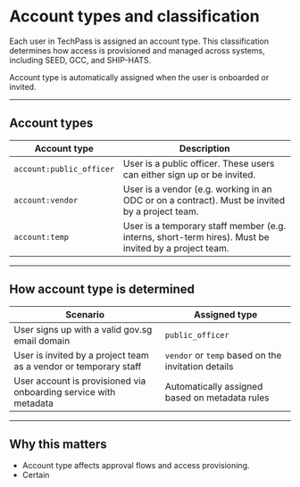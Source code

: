 # Account types and classification

Each user in TechPass is assigned an account type. This classification determines how access is provisioned and managed across systems, including SEED, GCC, and SHIP-HATS.

Account type is automatically assigned when the user is onboarded or invited.

---

## Account types

| Account type             | Description |
| ---                      | --- |
| `account:public_officer` | User is a public officer. These users can either sign up or be invited. |
| `account:vendor`         | User is a vendor (e.g. working in an ODC or on a contract). Must be invited by a project team. |
| `account:temp`           | User is a temporary staff member (e.g. interns, short-term hires). Must be invited by a project team. |

---

## How account type is determined

| Scenario | Assigned type |
| --- | --- |
| User signs up with a valid gov.sg email domain | `public_officer` |
| User is invited by a project team as a vendor or temporary staff | `vendor` or `temp` based on the invitation details |
| User account is provisioned via onboarding service with metadata | Automatically assigned based on metadata rules |

---

## Why this matters

- Account type affects approval flows and access provisioning.
- Certain
